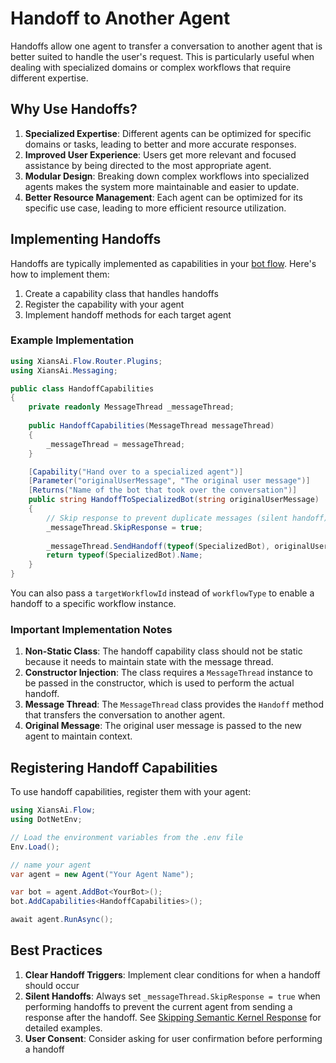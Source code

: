 # Handoff to Another Agent

Handoffs allow one agent to transfer a conversation to another agent that is better suited to handle the user's request. This is particularly useful when dealing with specialized domains or complex workflows that require different expertise.

## Why Use Handoffs?

1. **Specialized Expertise**: Different agents can be optimized for specific domains or tasks, leading to better and more accurate responses.
2. **Improved User Experience**: Users get more relevant and focused assistance by being directed to the most appropriate agent.
3. **Modular Design**: Breaking down complex workflows into specialized agents makes the system more maintainable and easier to update.
4. **Better Resource Management**: Each agent can be optimized for its specific use case, leading to more efficient resource utilization.

## Implementing Handoffs

Handoffs are typically implemented as capabilities in your [bot flow](../1-getting-started/2-first-agent.md). Here's how to implement them:

1. Create a capability class that handles handoffs
2. Register the capability with your agent
3. Implement handoff methods for each target agent

### Example Implementation

```csharp
using XiansAi.Flow.Router.Plugins;
using XiansAi.Messaging;

public class HandoffCapabilities
{
    private readonly MessageThread _messageThread;
    
    public HandoffCapabilities(MessageThread messageThread)
    {
        _messageThread = messageThread;
    }

    [Capability("Hand over to a specialized agent")]
    [Parameter("originalUserMessage", "The original user message")]
    [Returns("Name of the bot that took over the conversation")]
    public string HandoffToSpecializedBot(string originalUserMessage)
    {
        // Skip response to prevent duplicate messages (silent handoff)
        _messageThread.SkipResponse = true;
        
        _messageThread.SendHandoff(typeof(SpecializedBot), originalUserMessage);
        return typeof(SpecializedBot).Name;
    }
}
```
You can also pass a `targetWorkflowId` instead of `workflowType` to enable a handoff to a specific workflow instance.

### Important Implementation Notes

1. **Non-Static Class**: The handoff capability class should not be static because it needs to maintain state with the message thread.
2. **Constructor Injection**: The class requires a `MessageThread` instance to be passed in the constructor, which is used to perform the actual handoff.
3. **Message Thread**: The `MessageThread` class provides the `Handoff` method that transfers the conversation to another agent.
4. **Original Message**: The original user message is passed to the new agent to maintain context.

## Registering Handoff Capabilities

To use handoff capabilities, register them with your agent:

```csharp
using XiansAi.Flow;
using DotNetEnv;

// Load the environment variables from the .env file
Env.Load();

// name your agent
var agent = new Agent("Your Agent Name");

var bot = agent.AddBot<YourBot>();
bot.AddCapabilities<HandoffCapabilities>();

await agent.RunAsync();
```

## Best Practices

1. **Clear Handoff Triggers**: Implement clear conditions for when a handoff should occur
2. **Silent Handoffs**: Always set `_messageThread.SkipResponse = true` when performing handoffs to prevent the current agent from sending a response after the handoff. See [Skipping Semantic Kernel Response](5-skip-llm-response.md#1-silent-handoffs) for detailed examples.
3. **User Consent**: Consider asking for user confirmation before performing a handoff
